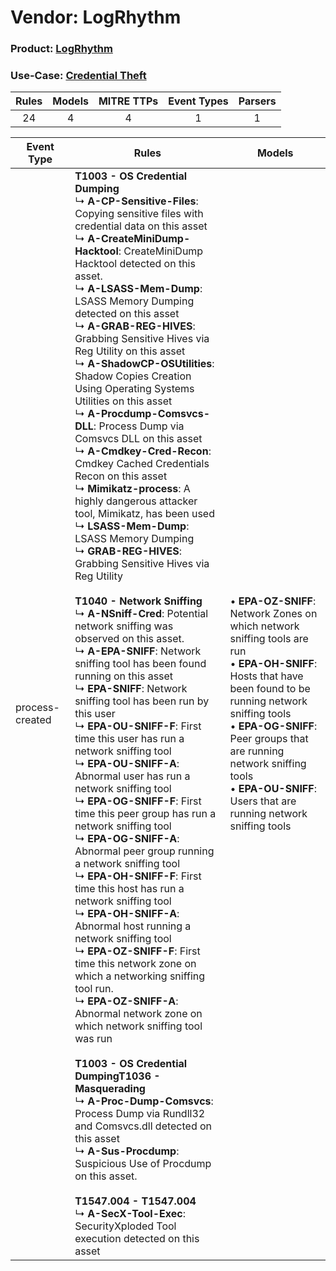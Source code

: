 Vendor: LogRhythm
=================
### Product: [LogRhythm](../ds_logrhythm_logrhythm.md)
### Use-Case: [Credential Theft](../../../../UseCases/uc_credential_theft.md)

| Rules | Models | MITRE TTPs | Event Types | Parsers |
|:-----:|:------:|:----------:|:-----------:|:-------:|
|  24   |   4    |     4      |      1      |    1    |

| Event Type      | Rules                                                                                                                                                                                                                                                                                                                                                                                                                                                                                                                                                                                                                                                                                                                                                                                                                                                                                                                                                                                                                                                                                                                                                                                                                                                                                                                                                                                                                                                                                                                                                                                                                                                                                                                                                                                                                                                                                                                                                                                                                                                                                                                                                                                                                                                     | Models                                                                                                                                                                                                                                                                                                                           |
| --------------- | --------------------------------------------------------------------------------------------------------------------------------------------------------------------------------------------------------------------------------------------------------------------------------------------------------------------------------------------------------------------------------------------------------------------------------------------------------------------------------------------------------------------------------------------------------------------------------------------------------------------------------------------------------------------------------------------------------------------------------------------------------------------------------------------------------------------------------------------------------------------------------------------------------------------------------------------------------------------------------------------------------------------------------------------------------------------------------------------------------------------------------------------------------------------------------------------------------------------------------------------------------------------------------------------------------------------------------------------------------------------------------------------------------------------------------------------------------------------------------------------------------------------------------------------------------------------------------------------------------------------------------------------------------------------------------------------------------------------------------------------------------------------------------------------------------------------------------------------------------------------------------------------------------------------------------------------------------------------------------------------------------------------------------------------------------------------------------------------------------------------------------------------------------------------------------------------------------------------------------------------------------- | -------------------------------------------------------------------------------------------------------------------------------------------------------------------------------------------------------------------------------------------------------------------------------------------------------------------------------- |
| process-created | <b>T1003 - OS Credential Dumping</b><br> ↳ <b>A-CP-Sensitive-Files</b>: Copying sensitive files with credential data on this asset<br> ↳ <b>A-CreateMiniDump-Hacktool</b>: CreateMiniDump Hacktool detected on this asset.<br> ↳ <b>A-LSASS-Mem-Dump</b>: LSASS Memory Dumping detected on this asset<br> ↳ <b>A-GRAB-REG-HIVES</b>: Grabbing Sensitive Hives via Reg Utility on this asset<br> ↳ <b>A-ShadowCP-OSUtilities</b>: Shadow Copies Creation Using Operating Systems Utilities on this asset<br> ↳ <b>A-Procdump-Comsvcs-DLL</b>: Process Dump via Comsvcs DLL on this asset<br> ↳ <b>A-Cmdkey-Cred-Recon</b>: Cmdkey Cached Credentials Recon on this asset<br> ↳ <b>Mimikatz-process</b>: A highly dangerous attacker tool, Mimikatz, has been used<br> ↳ <b>LSASS-Mem-Dump</b>: LSASS Memory Dumping<br> ↳ <b>GRAB-REG-HIVES</b>: Grabbing Sensitive Hives via Reg Utility<br><br><b>T1040 - Network Sniffing</b><br> ↳ <b>A-NSniff-Cred</b>: Potential network sniffing was observed on this asset.<br> ↳ <b>A-EPA-SNIFF</b>: Network sniffing tool has been found running on this asset<br> ↳ <b>EPA-SNIFF</b>: Network sniffing tool has been run by this user<br> ↳ <b>EPA-OU-SNIFF-F</b>: First time this user has run a network sniffing tool<br> ↳ <b>EPA-OU-SNIFF-A</b>: Abnormal user has run a network sniffing tool<br> ↳ <b>EPA-OG-SNIFF-F</b>: First time this peer group has run a network sniffing tool<br> ↳ <b>EPA-OG-SNIFF-A</b>: Abnormal peer group running a network sniffing tool<br> ↳ <b>EPA-OH-SNIFF-F</b>: First time this host has run a network sniffing tool<br> ↳ <b>EPA-OH-SNIFF-A</b>: Abnormal host running a network sniffing tool<br> ↳ <b>EPA-OZ-SNIFF-F</b>: First time this network zone on which a networking sniffing tool run.<br> ↳ <b>EPA-OZ-SNIFF-A</b>: Abnormal network zone on which network sniffing tool was run<br><br><b>T1003 - OS Credential Dumping</b><b>T1036 - Masquerading</b><br> ↳ <b>A-Proc-Dump-Comsvcs</b>: Process Dump via Rundll32 and Comsvcs.dll detected on this asset<br> ↳ <b>A-Sus-Procdump</b>: Suspicious Use of Procdump on this asset.<br><br><b>T1547.004 - T1547.004</b><br> ↳ <b>A-SecX-Tool-Exec</b>: SecurityXploded Tool execution detected on this asset |  • <b>EPA-OZ-SNIFF</b>: Network Zones on which network sniffing tools are run<br> • <b>EPA-OH-SNIFF</b>: Hosts that have been found to be running network sniffing tools<br> • <b>EPA-OG-SNIFF</b>: Peer groups that are running network sniffing tools<br> • <b>EPA-OU-SNIFF</b>: Users that are running network sniffing tools |